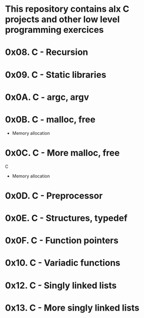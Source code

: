 # This repository contains alx C projects and other low level programming exercices

# 0x08. C - Recursion

# 0x09. C - Static libraries

# 0x0A. C - argc, argv

# 0x0B. C - malloc, free
- Memory allocation

# 0x0C. C - More malloc, free
C
- Memory allocation
# 0x0D. C - Preprocessor

# 0x0E. C - Structures, typedef

# 0x0F. C - Function pointers

# 0x10. C - Variadic functions

# 0x12. C - Singly linked lists

# 0x13. C - More singly linked lists
